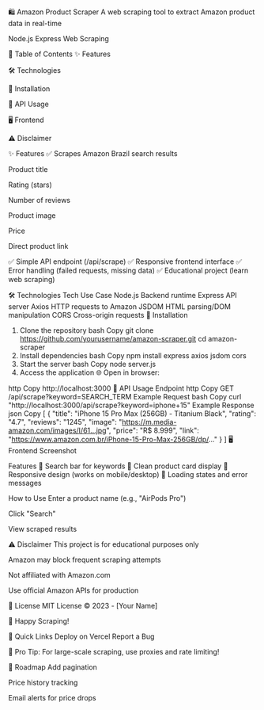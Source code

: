 🛍️ Amazon Product Scraper
A web scraping tool to extract Amazon product data in real-time

Node.js
Express
Web Scraping

📌 Table of Contents
✨ Features

🛠️ Technologies

🚀 Installation

📡 API Usage

🖥️ Frontend

⚠️ Disclaimer

✨ Features
✅ Scrapes Amazon Brazil search results

Product title

Rating (stars)

Number of reviews

Product image

Price

Direct product link

✅ Simple API endpoint (/api/scrape)
✅ Responsive frontend interface
✅ Error handling (failed requests, missing data)
✅ Educational project (learn web scraping)

🛠️ Technologies
Tech	Use Case
Node.js	Backend runtime
Express	API server
Axios	HTTP requests to Amazon
JSDOM	HTML parsing/DOM manipulation
CORS	Cross-origin requests
🚀 Installation
1. Clone the repository
bash
Copy
git clone https://github.com/yourusername/amazon-scraper.git
cd amazon-scraper
2. Install dependencies
bash
Copy
npm install express axios jsdom cors
3. Start the server
bash
Copy
node server.js
4. Access the application
🌐 Open in browser:

http
Copy
http://localhost:3000
📡 API Usage
Endpoint
http
Copy
GET /api/scrape?keyword=SEARCH_TERM
Example Request
bash
Copy
curl "http://localhost:3000/api/scrape?keyword=iphone+15"
Example Response
json
Copy
[
  {
    "title": "iPhone 15 Pro Max (256GB) - Titanium Black",
    "rating": "4.7",
    "reviews": "1245",
    "image": "https://m.media-amazon.com/images/I/61...jpg",
    "price": "R$ 8.999",
    "link": "https://www.amazon.com.br/iPhone-15-Pro-Max-256GB/dp/..."
  }
]
🖥️ Frontend
Screenshot

Features
🔹 Search bar for keywords
🔹 Clean product card display
🔹 Responsive design (works on mobile/desktop)
🔹 Loading states and error messages

How to Use
Enter a product name (e.g., "AirPods Pro")

Click "Search"

View scraped results

⚠️ Disclaimer
This project is for educational purposes only

Amazon may block frequent scraping attempts

Not affiliated with Amazon.com

Use official Amazon APIs for production

📜 License
MIT License © 2023 - [Your Name]

🌟 Happy Scraping!

🔗 Quick Links
Deploy on Vercel
Report a Bug

📌 Pro Tip: For large-scale scraping, use proxies and rate limiting!

🎯 Roadmap
Add pagination

Price history tracking

Email alerts for price drops

